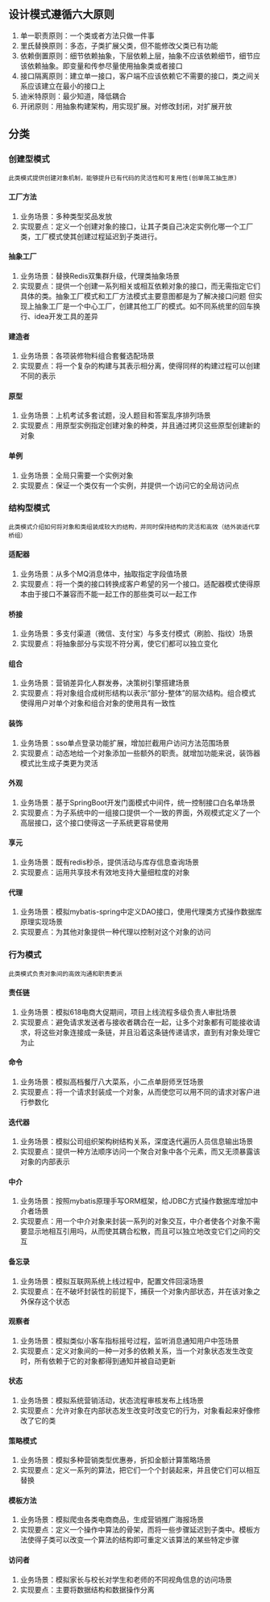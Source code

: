 ## 设计模式遵循六大原则
1. 单一职责原则：一个类或者方法只做一件事
1. 里氏替换原则：多态，子类扩展父类，但不能修改父类已有功能
1. 依赖倒置原则：细节依赖抽象，下层依赖上层，抽象不应该依赖细节，细节应该依赖抽象。即变量和传参尽量使用抽象类或者接口
1. 接口隔离原则：建立单一接口，客户端不应该依赖它不需要的接口，类之间关系应该建立在最小的接口上
1. 迪米特原则：最少知道，降低耦合
1. 开闭原则：用抽象构建架构，用实现扩展。对修改封闭，对扩展开放
## 分类
### 创建型模式
    此类模式提供创建对象机制，能够提升已有代码的灵活性和可复用性(创单简工抽生原)
#### 工厂方法
1. 业务场景：多种类型奖品发放
1. 实现要点：定义一个创建对象的接口，让其子类自己决定实例化哪一个工厂类，工厂模式使其创建过程延迟到子类进行。
#### 抽象工厂
1. 业务场景：替换Redis双集群升级，代理类抽象场景
1. 实现要点：提供一个创建一系列相关或相互依赖对象的接口，而无需指定它们具体的类。抽象工厂模式和工厂方法模式主要意图都是为了解决接口问题
但实现上抽象工厂是一个中心工厂，创建其他工厂的模式。如不同系统里的回车换行、idea开发工具的差异
#### 建造者
1. 业务场景：各项装修物料组合套餐选配场景
1. 实现要点：将一个复杂的构建与其表示相分离，使得同样的构建过程可以创建不同的表示
#### 原型
1. 业务场景：上机考试多套试题，没人题目和答案乱序排列场景
1. 实现要点：用原型实例指定创建对象的种类，并且通过拷贝这些原型创建新的对象
#### 单例
1. 业务场景：全局只需要一个实例对象
1. 实现要点：保证一个类仅有一个实例，并提供一个访问它的全局访问点
### 结构型模式
    此类模式介绍如何将对象和类组装成较大的结构，并同时保持结构的灵活和高效（结外装适代享桥组）
#### 适配器
1. 业务场景：从多个MQ消息体中，抽取指定字段值场景
1. 实现要点：将一个类的接口转换成客户希望的另一个接口。适配器模式使得原本由于接口不兼容而不能一起工作的那些类可以一起工作
#### 桥接
1. 业务场景：多支付渠道（微信、支付宝）与多支付模式（刷脸、指纹）场景
1. 实现要点：将抽象部分与实现不符分离，使它们都可以独立变化
#### 组合
1. 业务场景：营销差异化人群发券，决策树引擎搭建场景
1. 实现要点：将对象组合成树形结构以表示“部分-整体”的层次结构。组合模式使得用户对单个对象和组合对象的使用具有一致性
#### 装饰
1. 业务场景：sso单点登录功能扩展，增加拦截用户访问方法范围场景
1. 实现要点：动态地给一个对象添加一些额外的职责。就增加功能来说，装饰器模式比生成子类更为灵活
#### 外观
1. 业务场景：基于SpringBoot开发门面模式中间件，统一控制接口白名单场景
1. 实现要点：为子系统中的一组接口提供一个一致的界面，外观模式定义了一个高层接口，这个接口使得这一子系统更容易使用
#### 享元
1. 业务场景：既有redis秒杀，提供活动与库存信息查询场景
1. 实现要点：运用共享技术有效地支持大量细粒度的对象
#### 代理
1. 业务场景：模拟mybatis-spring中定义DAO接口，使用代理类方式操作数据库原理实现场景
1. 实现要点：为其他对象提供一种代理以控制对这个对象的访问
### 行为模式
    此类模式负责对象间的高效沟通和职责委派
#### 责任链
1. 业务场景：模拟618电商大促期间，项目上线流程多级负责人审批场景
1. 实现要点：避免请求发送者与接收者耦合在一起，让多个对象都有可能接收请求，将这些对象连接成一条链，并且沿着这条链传递请求，直到有对象处理它为止
#### 命令
1. 业务场景：模拟高档餐厅八大菜系，小二点单厨师烹饪场景
1. 实现要点：将一个请求封装成一个对象，从而使您可以用不同的请求对客户进行参数化
#### 迭代器
1. 业务场景：模拟公司组织架构树结构关系，深度迭代遍历人员信息输出场景
1. 实现要点：提供一种方法顺序访问一个聚合对象中各个元素，而又无须暴露该对象的内部表示
#### 中介
1. 业务场景：按照mybatis原理手写ORM框架，给JDBC方式操作数据库增加中介者场景
1. 实现要点：用一个中介对象来封装一系列的对象交互，中介者使各个对象不需要显示地相互引用吗，从而使其耦合松散，而且可以独立地改变它们之间的交互
#### 备忘录
1. 业务场景：模拟互联网系统上线过程中，配置文件回滚场景
1. 实现要点：在不破坏封装性的前提下，捕获一个对象内部状态，并在该对象之外保存这个状态
#### 观察者
1. 业务场景：模拟类似小客车指标摇号过程，监听消息通知用户中签场景
1. 实现要点：定义对象间的一种一对多的依赖关系，当一个对象状态发生改变时，所有依赖于它的对象都得到通知并被自动更新
#### 状态
1. 业务场景：模拟系统营销活动，状态流程审核发布上线场景
1. 实现要点：允许对象在内部状态发生改变时改变它的行为，对象看起来好像修改了它的类
#### 策略模式
1. 业务场景：模拟多种营销类型优惠券，折扣金额计算策略场景
1. 实现要点：定义一系列的算法，把它们一个个封装起来，并且使它们可以相互替换
#### 模板方法
1. 业务场景：模拟爬虫各类电商商品，生成营销推广海报场景
1. 实现要点：定义一个操作中算法的骨架，而将一些步骤延迟到子类中。模板方法使得子类可以改变一个算法的结构即可重定义该算法的某些特定步骤
#### 访问者
1. 业务场景：模拟家长与校长对学生和老师的不同视角信息的访问场景
1. 实现要点：主要将数据结构和数据操作分离
